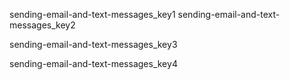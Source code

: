 sending-email-and-text-messages_key1
sending-email-and-text-messages_key2


sending-email-and-text-messages_key3


sending-email-and-text-messages_key4

